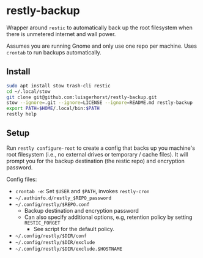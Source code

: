 # restly-backup

Wrapper around `restic` to automatically back up the root filesystem
when there is unmetered internet and wall power. 

Assumes you are running Gnome and only use one repo per machine. Uses `crontab`
to run backups automatically.

## Install

``` sh
sudo apt install stow trash-cli restic
cd ~/.local/stow
git clone git@github.com:luisgerhorst/restly-backup.git 
stow --ignore=.git --ignore=LICENSE --ignore=README.md restly-backup
export PATH=$HOME/.local/bin:$PATH
restly help
```

## Setup

Run `restly configure-root` to create a config that backs up you machine's root
filesystem (i.e., no external drives or temporary / cache files). It will prompt
you for the backup destination (the restic repo) and encryption password.

Config files:
- `crontab -e`: Set `$USER` and `$PATH`, invokes `restly-cron` 
- `~/.authinfo.d/restly_$REPO_password`
- `~/.config/restly/$REPO.conf`
  - Backup destination and encryption password
  - Can also specify additional options, e.g, retention policy by setting `RESTIC_FORGET`
    - See script for the default policy.
- `~/.config/restly/$DIR/conf` 
- `~/.config/restly/$DIR/exclude`
- `~/.config/restly/$DIR/exclude.$HOSTNAME`
